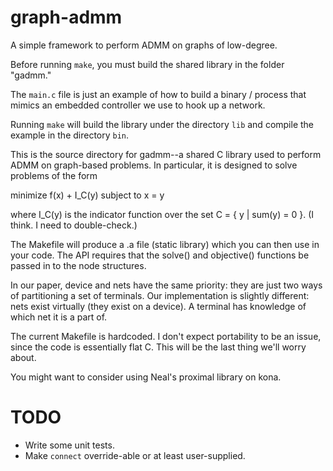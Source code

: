 graph-admm
==========

A simple framework to perform ADMM on graphs of low-degree.

Before running `make`, you must build the shared library in the folder
"gadmm."

The `main.c` file is just an example of how to build a binary / process that
mimics an embedded controller we use to hook up a network.

Running `make` will build the library under the directory `lib` and compile
the example in the directory `bin`.

This is the source directory for gadmm--a shared C library used to perform
ADMM on graph-based problems. In particular, it is designed to solve problems
of the form

  minimize f(x) + I_C(y) subject to x = y

where I_C(y) is the indicator function over the set C = { y | sum(y) = 0 }. (I
think. I need to double-check.)

The Makefile will produce a .a file (static library) which you can then use in
your code. The API requires that the solve() and objective() functions be
passed in to the node structures.

In our paper, device and nets have the same priority: they are just two ways
of partitioning a set of terminals. Our implementation is slightly different:
nets exist virtually (they exist on a device). A terminal has knowledge of
which net it is a part of.

The current Makefile is hardcoded. I don't expect portability to be an issue, 
since the code is essentially flat C. This will be the last thing we'll worry 
about.

You might want to consider using Neal's proximal library on kona.

TODO
====
* Write some unit tests.
* Make `connect` override-able or at least user-supplied.